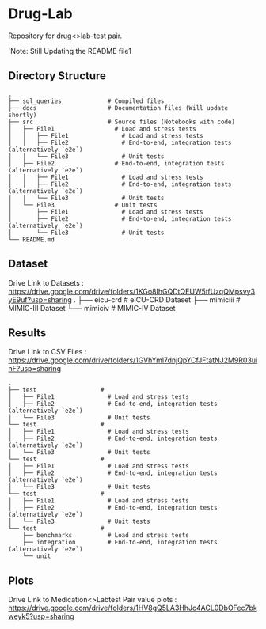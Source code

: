 # Drug-Lab
Repository for drug<>lab-test pair.

`Note: Still Updating the README file1

## Directory Structure

    .
    ├── sql_queries             # Compiled files
    ├── docs                    # Documentation files (Will update shortly)
    ├── src                     # Source files (Notebooks with code)
    │   ├── File1                 # Load and stress tests
    │   │   ├── File1               # Load and stress tests
    │   │   ├── File2               # End-to-end, integration tests (alternatively `e2e`)
    │   │   └── File3               # Unit tests
    │   ├── File2                 # End-to-end, integration tests (alternatively `e2e`)
    │   │   ├── File1               # Load and stress tests
    │   │   ├── File2               # End-to-end, integration tests (alternatively `e2e`)
    │   │   └── File3               # Unit tests
    │   └── File3                 # Unit tests
    │       ├── File1               # Load and stress tests
    │       ├── File2               # End-to-end, integration tests (alternatively `e2e`)
    │       └── File3               # Unit tests
    └── README.md

## Dataset
Drive Link to Datasets : https://drive.google.com/drive/folders/1KGo8IhGQDtQEUW5tfUzqQMpsvy3yE9uf?usp=sharing
    .
    ├── eicu-crd                    # eICU-CRD Dataset
    ├── mimiciii                    # MIMIC-III Dataset
    └── mimiciv                     # MIMIC-IV Dataset
    

## Results
Drive Link to CSV Files : https://drive.google.com/drive/folders/1GVhYml7dnjQpYCfJFtatNJ2M9R03uinF?usp=sharing

    .
    ├── test                  # 
    │   ├── File1               # Load and stress tests
    │   ├── File2               # End-to-end, integration tests (alternatively `e2e`)
    │   └── File3               # Unit tests
    └── test                  # 
    │   ├── File1               # Load and stress tests
    │   ├── File2               # End-to-end, integration tests (alternatively `e2e`)
    │   └── File3               # Unit tests
    └── test                  # 
    │   ├── File1               # Load and stress tests
    │   ├── File2               # End-to-end, integration tests (alternatively `e2e`)
    │   └── File3               # Unit tests
    └── test                  # 
    │   ├── File1               # Load and stress tests
    │   ├── File2               # End-to-end, integration tests (alternatively `e2e`)
    │   └── File3               # Unit tests
    └── test                  # 
        ├── benchmarks          # Load and stress tests
        ├── integration         # End-to-end, integration tests (alternatively `e2e`)
        └── unit

## Plots
Drive Link to Medication<>Labtest Pair value plots : https://drive.google.com/drive/folders/1HV8gQ5LA3HhJc4ACL0DbOFec7bkweyk5?usp=sharing
